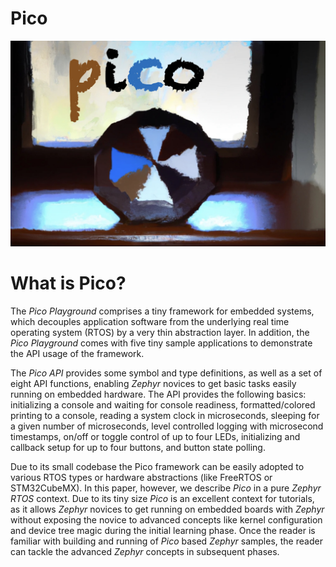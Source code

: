 # Pico

![pico](./doc/image/pico-painting.jpg)


# What is Pico?

The _Pico Playground_ comprises a tiny framework for embedded systems, which decouples application software from the underlying real time operating system (RTOS) by a very thin abstraction layer. In addition, the _Pico Playground_ comes with five tiny sample applications to demonstrate the API usage of the framework.

The _Pico API_ provides some symbol and type definitions, as well as a set of eight API functions, enabling _Zephyr_ novices to get basic tasks easily running on embedded hardware. The API provides the following basics: initializing a console and waiting for console readiness, formatted/colored printing to a console, reading a system clock in microseconds, sleeping for a given number of microseconds, level controlled logging with microsecond timestamps, on/off or toggle control of up to four LEDs, initializing and callback setup for up to four buttons, and button state polling.

Due to its small codebase the Pico framework can be easily adopted to various RTOS types or hardware abstractions (like FreeRTOS or STM32CubeMX). In this paper, however, we describe _Pico_ in a pure _Zephyr RTOS_ context. Due to its tiny size _Pico_ is an excellent context for tutorials, as it allows _Zephyr_ novices to get running on embedded boards with _Zephyr_ without exposing the novice to advanced concepts like kernel configuration and device tree magic during the initial learning phase. Once the reader is familiar with building and running of _Pico_ based _Zephyr_ samples, the reader can tackle the advanced _Zephyr_ concepts in subsequent phases.
